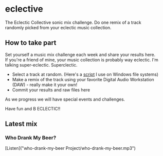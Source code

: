 # eclective
The Eclectic Collective sonic mix challenge. Do one remix of a track randomly picked from your eclectic music collection.

## How to take part

Set yourself a music mix challenge each week and share your results here. If you're a friend of mine, your music collection is probably way eclectic. I'm talking super-eclectic. Superclectic.

- Select a track at random. (Here's a [script](pick-file.bat) I use on Windows file systems)
- Make a remix of the track using your favorite Digital Audio Workstation (DAW) - really make it your own!
- Commit your results and raw files here

As we progress we will have special events and challenges.

Have fun and B ECLECTIC!!

## Latest mix

### Who Drank My Beer?

[Listen]("who-drank-my-beer Project/who-drank-my-beer.mp3")
